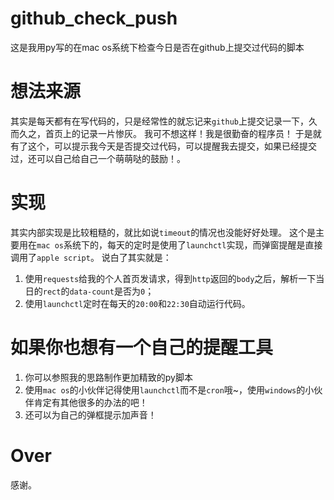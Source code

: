 # github_check_push
这是我用py写的在mac os系统下检查今日是否在github上提交过代码的脚本

# 想法来源
其实是每天都有在写代码的，只是经常性的就忘记来`github`上提交记录一下，久而久之，首页上的记录一片惨灰。
我可不想这样！我是很勤奋的程序员！
于是就有了这个，可以提示我今天是否提交过代码，可以提醒我去提交，如果已经提交过，还可以自己给自己一个萌萌哒的鼓励！。

# 实现
其实内部实现是比较粗糙的，就比如说`timeout`的情况也没能好好处理。
这个是主要用在`mac os`系统下的，每天的定时是使用了`launchctl`实现，而弹窗提醒是直接调用了`apple script`。
说白了其实就是：
1. 使用`requests`给我的个人首页发请求，得到`http`返回的`body`之后，解析一下当日的`rect`的`data-count`是否为`0`；
2. 使用`launchctl`定时在每天的`20:00`和`22:30`自动运行代码。

# 如果你也想有一个自己的提醒工具
1. 你可以参照我的思路制作更加精致的py脚本
2. 使用`mac os`的小伙伴记得使用`launchctl`而不是`cron`哦~，使用`windows`的小伙伴肯定有其他很多的办法的吧！
3. 还可以为自己的弹框提示加声音！

# Over
感谢。

